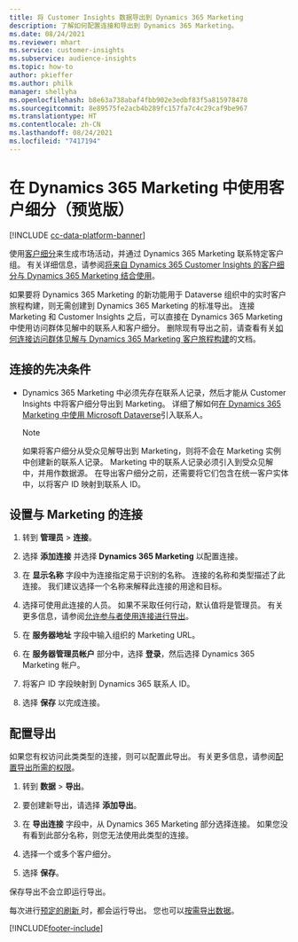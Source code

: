 ```yaml
---
title: 将 Customer Insights 数据导出到 Dynamics 365 Marketing
description: 了解如何配置连接和导出到 Dynamics 365 Marketing。
ms.date: 08/24/2021
ms.reviewer: mhart
ms.service: customer-insights
ms.subservice: audience-insights
ms.topic: how-to
author: pkieffer
ms.author: philk
manager: shellyha
ms.openlocfilehash: b8e63a738abaf4fbb902e3edbf83f5a815978478
ms.sourcegitcommit: 8e89575fe2acb4b289fc157fa7c4c29caf9be967
ms.translationtype: HT
ms.contentlocale: zh-CN
ms.lasthandoff: 08/24/2021
ms.locfileid: "7417194"
---
```

# <a name="use-segments-in-dynamics-365-marketing-preview"></a>在 Dynamics 365 Marketing 中使用客户细分（预览版）

[!INCLUDE [cc-data-platform-banner](../includes/cc-data-platform-banner.md)]

使用[客户细分](segments.md)来生成市场活动，并通过 Dynamics 365 Marketing 联系特定客户组。 有关详细信息，请参阅[将来自 Dynamics 365 Customer Insights 的客户细分与 Dynamics 365 Marketing 结合使用](/dynamics365/marketing/customer-insights-segments)。

如果要将 Dynamics 365 Marketing 的新功能用于 Dataverse 组织中的实时客户旅程构建，则无需创建到 Dynamics 365 Marketing 的标准导出。 连接 Marketing 和 Customer Insights 之后，可以直接在 Dynamics 365 Marketing 中使用访问群体见解中的联系人和客户细分。 删除现有导出之前，请查看有关[如何连接访问群体见解与 Dynamics 365 Marketing 客户旅程构建](/dynamics365/marketing/real-time-marketing-ci-profile)的文档。

## <a name="prerequisite-for-a-connection"></a>连接的先决条件

- Dynamics 365 Marketing 中必须先存在联系人记录，然后才能从 Customer Insights 中将客户细分导出到 Marketing。 详细了解如何[在 Dynamics 365 Marketing 中使用 Microsoft Dataverse](connect-power-query.md)引入联系人。

  > [!NOTE]
  > 如果将客户细分从受众见解导出到 Marketing，则将不会在 Marketing 实例中创建新的联系人记录。 Marketing 中的联系人记录必须引入到受众见解中，并用作数据源。 在导出客户细分之前，还需要将它们包含在统一客户实体中，以将客户 ID 映射到联系人 ID。

## <a name="set-up-connection-to-marketing"></a>设置与 Marketing 的连接

1. 转到 **管理员** > **连接**。

1. 选择 **添加连接** 并选择 **Dynamics 365 Marketing** 以配置连接。

1. 在 **显示名称** 字段中为连接指定易于识别的名称。 连接的名称和类型描述了此连接。 我们建议选择一个名称来解释此连接的用途和目标。

1. 选择可使用此连接的人员。 如果不采取任何行动，默认值将是管理员。 有关更多信息，请参阅[允许参与者使用连接进行导出](connections.md#allow-contributors-to-use-a-connection-for-exports)。

1. 在 **服务器地址** 字段中输入组织的 Marketing URL。

1. 在 **服务器管理员帐户** 部分中，选择 **登录**，然后选择 Dynamics 365 Marketing 帐户。

1. 将客户 ID 字段映射到 Dynamics 365 联系人 ID。

1. 选择 **保存** 以完成连接。 

## <a name="configure-an-export"></a>配置导出

如果您有权访问此类类型的连接，则可以配置此导出。 有关更多信息，请参阅[配置导出所需的权限](export-destinations.md#set-up-a-new-export)。

1. 转到 **数据** > **导出**。

1. 要创建新导出，请选择 **添加导出**。

1. 在 **导出连接** 字段中，从 Dynamics 365 Marketing 部分选择连接。 如果您没有看到此部分名称，则您无法使用此类型的连接。

1. 选择一个或多个客户细分。

1. 选择 **保存**。

保存导出不会立即运行导出。

每次进行[预定的刷新 ](system.md#schedule-tab)时，都会运行导出。 您也可以[按需导出数据](export-destinations.md#run-exports-on-demand)。 

[!INCLUDE[footer-include](../includes/footer-banner.md)]
